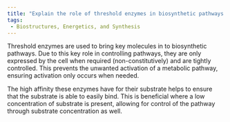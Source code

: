 ```yaml
---
title: "Explain the role of threshold enzymes in biosynthetic pathways and why they are tightly controlled and non-constitutive."
tags:
 - Biostructures, Energetics, and Synthesis
---
```

Threshold enzymes are used to bring key molecules in to biosynthetic pathways. Due to this key role in controlling pathways, they are only expressed by the cell when required (non-constitutively) and are tightly controlled. This prevents the unwanted activation of a metabolic pathway, ensuring activation only occurs when needed. 

The high affinity these enzymes have for their substrate helps to ensure that the substrate is able to easily bind. This is beneficial where a low concentration of substrate is present, allowing for control of the pathway through substrate concentration as well. 
